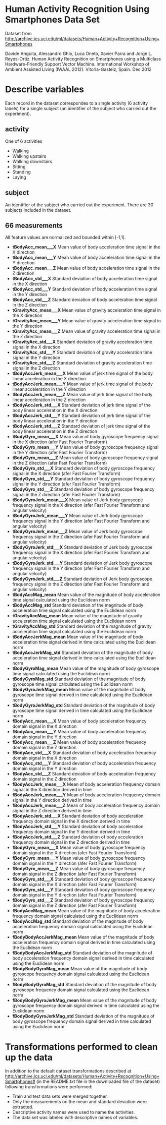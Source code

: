 Human Activity Recognition Using Smartphones Data Set 
========================================================
Dataset from http://archive.ics.uci.edu/ml/datasets/Human+Activity+Recognition+Using+Smartphones

Davide Anguita, Alessandro Ghio, Luca Oneto, Xavier Parra and Jorge L. Reyes-Ortiz. Human Activity Recognition on Smartphones using a Multiclass Hardware-Friendly Support Vector Machine. International Workshop of Ambient Assisted Living (IWAAL 2012). Vitoria-Gasteiz, Spain. Dec 2012

Describe variables
==================
Each record in the dataset correspondes to a single activity (6 activity labels) for a single subject (an identifier of the subject who carried out the experiment). 

activity
------------
One of 6 activities
* Walking
* Walking upstairs
* Walking downstairs
* Sitting
* Standing
* Laying

subject
-------------
An identifier of the subject who carried out the experiment.
There are 30 subjects included in the dataset.

66 measurements
-------------
All feature values are normalized and bounded within [-1,1].


* **tBodyAcc_mean___X** Mean value of body acceleration time signal in the X direction 
* **tBodyAcc_mean___Y** Mean value of body acceleration time signal in the Y direction 
* **tBodyAcc_mean___Z** Mean value of body acceleration time signal in the Z direction 
* **tBodyAcc_std___X** Standard deviation of body acceleration time signal in the X direction 
* **tBodyAcc_std___Y** Standard deviation of body acceleration time signal in the Y direction 
* **tBodyAcc_std___Z** Standard deviation of body acceleration time signal in the Z direction 
* **tGravityAcc_mean___X** Mean value of gravity acceleration time signal in the X direction 
* **tGravityAcc_mean___Y** Mean value of gravity acceleration time signal in the Y direction 
* **tGravityAcc_mean___Z** Mean value of gravity acceleration time signal in the Z direction 
* **tGravityAcc_std___X** Standard deviation of gravity acceleration time signal in the X direction 
* **tGravityAcc_std___Y** Standard deviation of gravity acceleration time signal in the Y direction 
* **tGravityAcc_std___Z** Standard deviation of gravity acceleration time signal in the Z direction 
* **tBodyAccJerk_mean___X** Mean value of jerk time signal of the body linear acceleration in the X direction 
* **tBodyAccJerk_mean___Y** Mean value of jerk time signal of the body linear acceleration in the Y direction 
* **tBodyAccJerk_mean___Z** Mean value of jerk time signal of the body linear acceleration in the Z direction 
* **tBodyAccJerk_std___X** Standard deviation of jerk time signal of the body linear acceleration in the X direction  
* **tBodyAccJerk_std___Y** Standard deviation of jerk time signal of the body linear acceleration in the Y direction  
* **tBodyAccJerk_std___Z** Standard deviation of jerk time signal of the body linear acceleration in the Z direction  
* **tBodyGyro_mean___X** Mean value of body gyroscope frequency signal in the X direction (afer Fast Fourier Transform)
* **tBodyGyro_mean___Y** Mean value of body gyroscope frequency signal in the Y direction (afer Fast Fourier Transform)
* **tBodyGyro_mean___Z** Mean value of body gyroscope frequency signal in the Z direction (afer Fast Fourier Transform)
* **tBodyGyro_std___X** Standard deviation of body gyroscope frequency signal in the X direction (afer Fast Fourier Transform)
* **tBodyGyro_std___Y** Standard deviation of body gyroscope frequency signal in the Y direction (afer Fast Fourier Transform)
* **tBodyGyro_std___Z** Standard deviation of body gyroscope frequency signal in the Z direction (afer Fast Fourier Transform)
* **tBodyGyroJerk_mean___X** Mean value of Jerk body gyroscope frequency signal in the X direction (afer Fast Fourier Transform and angular velocity)
* **tBodyGyroJerk_mean___Y** Mean value of Jerk body gyroscope frequency signal in the Y direction (afer Fast Fourier Transform and angular velocity)
* **tBodyGyroJerk_mean___Z** Mean value of Jerk body gyroscope frequency signal in the Z direction (afer Fast Fourier Transform and angular velocity)
* **tBodyGyroJerk_std___X** Standard deviation of Jerk body gyroscope frequency signal in the X direction (afer Fast Fourier Transform and angular velocity)
* **tBodyGyroJerk_std___Y** Standard deviation of Jerk body gyroscope frequency signal in the Y direction (afer Fast Fourier Transform and angular velocity)
* **tBodyGyroJerk_std___Z** Standard deviation of Jerk body gyroscope frequency signal in the Z direction (afer Fast Fourier Transform and angular velocity)
* **tBodyAccMag_mean** Mean value of the magnitude of body acceleration time signal calculated using the Euclidean norm
* **tBodyAccMag_std** Standard deviation of the magnitude of body acceleration time signal calculated using the Euclidean norm
* **tGravityAccMag_mean** Mean value of the magnitude of gravity acceleration time signal calculated using the Euclidean norm
* **tGravityAccMag_std** Standard deviation of the magnitude of gravity acceleration time signal calculated using the Euclidean norm
* **tBodyAccJerkMag_mean** Mean value of the magnitude of body acceleration time signal derived in time calculated using the Euclidean norm
* **tBodyAccJerkMag_std** Standard deviation of the magnitude of body acceleration time signal derived in time calculated using the Euclidean norm
* **tBodyGyroMag_mean** Mean value of the magnitude of body gyroscope time signal calculated using the Euclidean norm
* **tBodyGyroMag_std** Standard deviation of the magnitude of body gyroscope time signal calculated using the Euclidean norm
* **tBodyGyroJerkMag_mean** Mean value of the magnitude of body gyroscope time signal derived in time calculated using the Euclidean norm
* **tBodyGyroJerkMag_std** Standard deviation of the magnitude of body gyroscope time signal derived in time calculated using the Euclidean norm
* **fBodyAcc_mean___X** Mean value of body acceleration frequency domain signal in the X direction 
* **fBodyAcc_mean___Y** Mean value of body acceleration frequency domain signal in the Y direction 
* **fBodyAcc_mean___Z** Mean value of body acceleration frequency domain signal in the Z direction 
* **fBodyAcc_std___X** Standard deviation of body acceleration frequency domain signal in the X direction 
* **fBodyAcc_std___Y** Standard deviation of body acceleration frequency domain signal in the Y direction 
* **fBodyAcc_std___Z** Standard deviation of body acceleration frequency domain signal in the Z direction 
* **fBodyAccJerk_mean___X** Mean of body acceleration frequency domain signal in the X direction derived in time
* **fBodyAccJerk_mean___Y** Mean of body acceleration frequency domain signal in the Y direction derived in time
* **fBodyAccJerk_mean___Z** Mean of body acceleration frequency domain signal in the Z direction derived in time
* **fBodyAccJerk_std___X** Standard deviation of body acceleration frequency domain signal in the X direction derived in time
* **fBodyAccJerk_std___Y** Standard deviation of body acceleration frequency domain signal in the Y direction derived in time
* **fBodyAccJerk_std___Z** Standard deviation of body acceleration frequency domain signal in the Z direction derived in time
* **fBodyGyro_mean___X** Mean value of body gyroscope frequency domain signal in the X direction (afer Fast Fourier Transform)
* **fBodyGyro_mean___Y** Mean value of body gyroscope frequency domain signal in the Y direction (afer Fast Fourier Transform)
* **fBodyGyro_mean___Z** Mean value of body gyroscope frequency domain signal in the Z direction (afer Fast Fourier Transform)
* **fBodyGyro_std___X** Standard deviation of body gyroscope frequency domain signal in the X direction (afer Fast Fourier Transform)
* **fBodyGyro_std___Y** Standard deviation of body gyroscope frequency domain signal in the Y direction (afer Fast Fourier Transform)
* **fBodyGyro_std___Z** Standard deviation of body gyroscope frequency domain signal in the Z direction (afer Fast Fourier Transform)
* **fBodyAccMag_mean** Mean value of the magnitude of body acceleration frequency domain signal calculated using the Euclidean norm
* **fBodyAccMag_std** Standard deviation of the magnitude of body acceleration frequency domain signal calculated using the Euclidean norm
* **fBodyBodyAccJerkMag_mean** Mean value of the magnitude of body acceleration frequency domain signal derived in time calculated using the Euclidean norm
* **fBodyBodyAccJerkMag_std** Standard deviation of the magnitude of body acceleration frequency domain signal derived in time calculated using the Euclidean norm
* **fBodyBodyGyroMag_mean** Mean value of the magnitude of body gyroscope frequency domain signal calculated using the Euclidean norm
* **fBodyBodyGyroMag_std** Standard deviation of the magnitude of body gyroscope frequency domain signal calculated using the Euclidean norm
* **fBodyBodyGyroJerkMag_mean** Mean value of the magnitude of body gyroscope frequency domain signal derived in time calculated using the Euclidean norm
* **fBodyBodyGyroJerkMag_std** Standard deviation of the magnitude of body gyroscope frequency domain signal derived in time calculated using the Euclidean norm


Transformations performed to clean up the data
==================

In addition to the default dataset transformations described at http://archive.ics.uci.edu/ml/datasets/Human+Activity+Recognition+Using+Smartphones# (in the README.txt file in the downloaded file of the dataset) following transformations were performed:
* Train and test data sets were merged together.
* Only the measurements on the mean and standard deviation were extracted.
* Descriptive activity names were used to name the activities.
* The data set was labeled with descriptive names of variables.